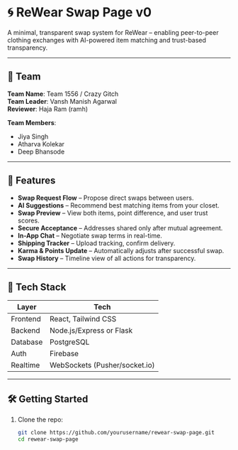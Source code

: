 # 🌀 ReWear Swap Page v0

A minimal, transparent swap system for ReWear – enabling peer-to-peer clothing exchanges with AI-powered item matching and trust-based transparency.

---

## 👥 Team

**Team Name**: Team 1556 / Crazy Gitch  
**Team Leader**: Vansh Manish Agarwal  
**Reviewer**: Haja Ram (ramh)

**Team Members**:
- Jiya Singh
- Atharva Kolekar
- Deep Bhansode

---

## 🚀 Features

- **Swap Request Flow** – Propose direct swaps between users.
- **AI Suggestions** – Recommend best matching items from your closet.
- **Swap Preview** – View both items, point difference, and user trust scores.
- **Secure Acceptance** – Addresses shared only after mutual agreement.
- **In-App Chat** – Negotiate swap terms in real-time.
- **Shipping Tracker** – Upload tracking, confirm delivery.
- **Karma & Points Update** – Automatically adjusts after successful swap.
- **Swap History** – Timeline view of all actions for transparency.

---

## 🧩 Tech Stack

| Layer       | Tech                         |
|-------------|------------------------------|
| Frontend    | React, Tailwind CSS          |
| Backend     | Node.js/Express or Flask     |
| Database    | PostgreSQL                   |
| Auth        |  Firebase                    |
| Realtime    | WebSockets (Pusher/socket.io)|

---

## 🛠️ Getting Started

1. Clone the repo:
   ```bash
   git clone https://github.com/yourusername/rewear-swap-page.git
   cd rewear-swap-page
